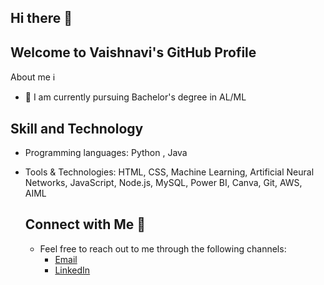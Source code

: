 ## Hi there 👋
## Welcome to Vaishnavi's GitHub Profile

 About me ℹ️
- 🔭 I am currently pursuing Bachelor's degree in AL/ML

## Skill and Technology
- Programming languages: Python , Java
- Tools & Technologies: HTML, CSS, Machine Learning, Artificial Neural Networks, JavaScript, Node.js, MySQL, Power BI, Canva, Git, AWS, AIML

  ## Connect with Me 🤝
  - Feel free to reach out to me through the following channels:
    - [Email](vaishnavisalunkhe865@gmail.com)
    - [LinkedIn]([url](https://www.linkedin.com/in/vaishnavi-salunkhe-b67b8b374/))




